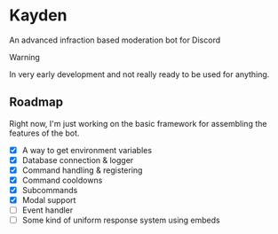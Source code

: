 # Kayden

An advanced infraction based moderation bot for Discord 

> [!WARNING]  
> In very early development and not really ready to be used for anything.

## Roadmap

Right now, I'm just working on the basic framework for assembling the features of the bot.

- [x] A way to get environment variables
- [x] Database connection & logger
- [x] Command handling & registering
- [x] Command cooldowns
- [x] Subcommands
- [x] Modal support
- [ ] Event handler
- [ ] Some kind of uniform response system using embeds